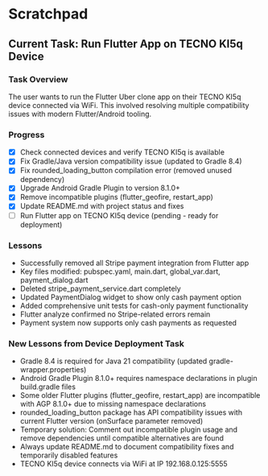 # Scratchpad

## Current Task: Run Flutter App on TECNO KI5q Device

### Task Overview
The user wants to run the Flutter Uber clone app on their TECNO KI5q device connected via WiFi. This involved resolving multiple compatibility issues with modern Flutter/Android tooling.

### Progress
- [x] Check connected devices and verify TECNO KI5q is available
- [x] Fix Gradle/Java version compatibility issue (updated to Gradle 8.4)
- [x] Fix rounded_loading_button compilation error (removed unused dependency)
- [x] Upgrade Android Gradle Plugin to version 8.1.0+
- [x] Remove incompatible plugins (flutter_geofire, restart_app)
- [x] Update README.md with project status and fixes
- [ ] Run Flutter app on TECNO KI5q device (pending - ready for deployment)

### Lessons
- Successfully removed all Stripe payment integration from Flutter app
- Key files modified: pubspec.yaml, main.dart, global_var.dart, payment_dialog.dart
- Deleted stripe_payment_service.dart completely
- Updated PaymentDialog widget to show only cash payment option
- Added comprehensive unit tests for cash-only payment functionality
- Flutter analyze confirmed no Stripe-related errors remain
- Payment system now supports only cash payments as requested

### New Lessons from Device Deployment Task
- Gradle 8.4 is required for Java 21 compatibility (updated gradle-wrapper.properties)
- Android Gradle Plugin 8.1.0+ requires namespace declarations in plugin build.gradle files
- Some older Flutter plugins (flutter_geofire, restart_app) are incompatible with AGP 8.1.0+ due to missing namespace declarations
- rounded_loading_button package has API compatibility issues with current Flutter version (onSurface parameter removed)
- Temporary solution: Comment out incompatible plugin usage and remove dependencies until compatible alternatives are found
- Always update README.md to document compatibility fixes and temporarily disabled features
- TECNO KI5q device connects via WiFi at IP 192.168.0.125:5555
